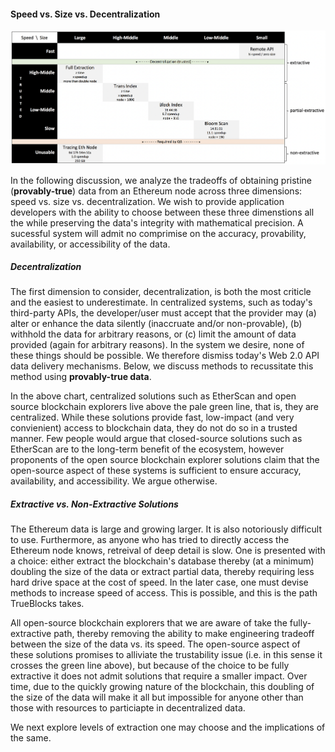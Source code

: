 #### Speed vs. Size vs. Decentralization

![](TradeOffs.png)

In the following discussion, we analyze the tradeoffs of obtaining pristine (**provably-true**) data from an Ethereum node across three dimensions: speed vs. size vs. decentralization. We wish to provide application developers with the ability to choose between these three dimenstions all the while preserving the data's integrity with mathematical precision. A sucessful system will admit no comprimise on the accuracy, provability, availability, or accessibility of the data.

##### Decentralization

The first dimension to consider, decentralization, is both the most criticle and the easiest to underestimate. In centralized systems, such as today's third-party APIs, the developer/user must accept that the provider may (a) alter or enhance the data silently (inaccruate and/or non-provable), (b) withhold the data for arbitrary reasons, or (c) limit the amount of data provided (again for arbitrary reasons). In the system we desire, none of these things should be possible. We therefore dismiss today's Web 2.0 API data delivery mechanisms. Below, we discuss methods to recussitate this method using **provably-true data**.

In the above chart, centralized solutions such as EtherScan and open source blockchain explorers live above the pale green line, that is, they are centralized. While these solutions provide fast, low-impact (and very convienient) access to blockchain data, they do not do so in a trusted manner. Few people would argue that closed-source solutions such as EtherScan are to the long-term benefit of the ecosystem, however proponents of the open source blockchain explorer solutions claim that the open-source aspect of these systems is sufficient to ensure accuracy, availability, and accessibility. We argue otherwise.

##### Extractive vs. Non-Extractive Solutions

The Ethereum data is large and growing larger. It is also notoriously difficult to use. Furthermore, as anyone who has tried to directly access the Ethereum node knows, retreival of deep detail is slow. One is presented with a choice: either extract the blockchain's database thereby (at a minimum) doubling the size of the data or extract partial data, thereby requiring less hard drive space at the cost of speed. In the later case, one must devise methods to increase speed of access. This is possible, and this is the path TrueBlocks takes.

All open-source blockchain explorers that we are aware of take the fully-extractive path, thereby removing the ability to make engineering tradeoff between the size of the data vs. its speed. The open-source aspect of these solutions promises to alliviate the trustability issue (i.e. in this sense it crosses the green line above), but because of the choice to be fully extractive it does not admit solutions that require a smaller impact. Over time, due to the quickly growing nature of the blockchain, this doubling of the size of the data will make it all but impossible for anyone other than those with resources to particiapte in decentralized data.

We next explore levels of extraction one may choose and the implications of the same.
